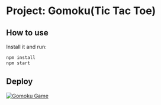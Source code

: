 # Project: Gomoku(Tic Tac Toe)
## How to use


Install it and run:

```sh
npm install
npm start
```

## Deploy
[![Gomoku Game](https://codesandbox.io/static/img/play-codesandbox.svg)](https://codesandbox.io/s/styled-components-interoperability-w9z9d)

